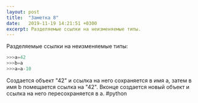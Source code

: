 ```yaml
---
layout: post
title:  "Заметка 8"
date:   2019-11-19 14:21:51 +0300
excerpt: Разделяемые ссылки на неизменяемые типы.
---
```

Разделяемые ссылки на неизменяемые типы:
```python
>>>a=42
>>>b=a
>>>a=a-10
```
Создается объект "42" и ссылка на него сохраняется в имя a, затем в имя b помещается ссылка на "42". Вконце создается новый объект и ссылка на него пересохраняется в a. 
#python